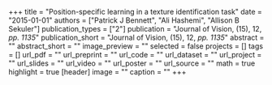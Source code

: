 +++
title = "Position-specific learning in a texture identification task"
date = "2015-01-01"
authors = ["Patrick J Bennett", "Ali Hashemi", "Allison B Sekuler"]
publication_types = ["2"]
publication = "Journal of Vision, (15), 12, _pp. 1135_"
publication_short = "Journal of Vision, (15), 12, _pp. 1135_"
abstract = ""
abstract_short = ""
image_preview = ""
selected = false
projects = []
tags = []
url_pdf = ""
url_preprint = ""
url_code = ""
url_dataset = ""
url_project = ""
url_slides = ""
url_video = ""
url_poster = ""
url_source = ""
math = true
highlight = true
[header]
image = ""
caption = ""
+++
